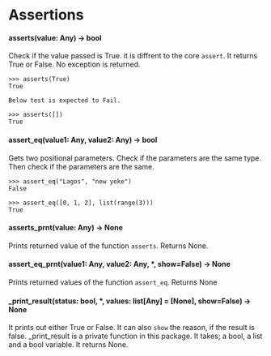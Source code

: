 # Assertions

#### asserts(value: Any) -> bool

Check if the value passed is True. it is diffrent to the core `assert`. 
It returns True or False. No exception is returned.
    
    >>> asserts(True)
    True

    Below test is expected to Fail.

    >>> asserts([])
    True
    


#### assert\_eq(value1: Any, value2: Any) -> bool
    
Gets two positional parameters. Check if the parameters are the same type. 
Then check if the parameters are the same. 

    >>> assert_eq("Lagos", "new yoke")
    False

    >>> assert_eq([0, 1, 2], list(range(3)))
    True


#### asserts\_prnt(value: Any) -> None

Prints returned value of the function `asserts`. Returns None.


#### assert\_eq\_prnt(value1: Any, value2: Any, *, show=False) -> None

Prints returned values of the function `assert_eq`. Returns None


#### \_print\_result(status: bool, *, values: list[Any] = [None], show=False) -> None
    
It prints out either True or False. It can also `show` the reason, if the result is false. 
_print_result is a private function in this package.
It takes; a bool, a list and a bool variable. It returns None.
    
